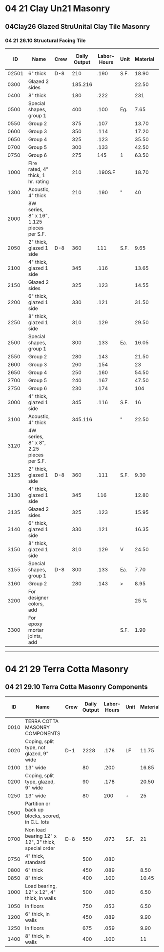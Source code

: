 # 04 21 Clay Un21 Masonry

## 04Clay26 Glazed StruUnital Clay Tile Masonry

### 04 21 26.10 Structural Facing Tile

| ID    | Name                                              | Crew | Daily Output | Labor-Hours | Unit | Material | Labor | Equipment | Total  | Total Incl O&P |
|-------|---------------------------------------------------|------|--------------|-------------|------|----------|-------|-----------|--------|----------------|
| 02501 | 6" thick                                          | D-8  | 210          | .190        | S.F. | 18.90    | 9.75  |           | 28.65  | 35.50          |
| 0300  | Glazed 2 sides                                    |      | 185.216      |             |      | 22.50    | 11.05 |           | 33.55  | 41.50          |
| 0400  | 8" thick                                          |      | 180          | .222        |      | 231      | 11.35 |           | 34.35  | 42.50          |
| 0500  | Special shapes, group 1                           |      | 400          | .100        | Eg.  | 7.65     | 5.10  |           | 12.75  | 16.10          |
| 0550  | Group 2                                           |      | 375          | .107        |      | 13.70    | 5.45  |           | 19.15  | 23.50          |
| 0600  | Group 3                                           |      | 350          | .114        |      | 17.20    | 5.85  |           | 23.05  | 28             |
| 0650  | Group 4                                           |      | 325          | .123        |      | 35.50    | 6.30  |           | 41.80  | 48.50          |
| 0700  | Group 5                                           |      | 300          | .133        |      | 42.50    | 6.80  |           | 49.30  | 57.50          |
| 0750  | Group 6                                           |      | 275          | 145         | 1    | 63.50    | 7.45  |           | 70.95  | 80.50          |
| 1000  | Fire rated, 4" thick, 1 hr. rating                |      | 210          | .190S.F     |      | 18.70    | 9.75  |           | 28.45  | 35             |
| 1300  | Acoustic, 4" thick                                |      | 210          | .190        | "    | 40       | 9.75  |           | 49.75  | 58.50          |
| 2000  | 8W series, 8" x 16", 1.125 pieces per S.F.        |      |              |             |      |          |       |           |        |                |
| 2050  | 2" thick, glazed 1 side                           | D-8  | 360          | 111         | S.F. | 9.65     | 5.70  |           | 15.35  | 19.15          |
| 2100  | 4" thick, glazed 1 side                           |      | 345          | .116        |      | 13.65    | 5.95  |           | 19.60  | 24             |
| 2150  | Glazed 2 sides                                    |      | 325          | .123        |      | 14.55    | 6.30  |           | 20.85  | 25.50          |
| 2200  | 6" thick, glazed 1 side                           |      | 330          | .121        |      | 31.50    | 6.20  |           | 37.70  | 44             |
| 2250  | 8" thick, glazed 1 side                           |      | 310          | .129        |      | 29.50    | 6.60  |           | 36.10  | 42.50          |
| 2500  | Special shapes, group 1                           |      | 300          | .133        | Ea.  | 16.05    | 6.80  |           | 22.85  | 28             |
| 2550  | Group 2                                           |      | 280          | .143        |      | 21.50    | 7.30  |           | 28.80  | 34.50          |
| 2600  | Group 3                                           |      | 260          | .154        |      | 23       | 7.85  |           | 30.85  | 37             |
| 2650  | Group 4                                           |      | 250          | .160        |      | 54.50    | 8.20  |           | 62.70  | 72.50          |
| 2700  | Group 5                                           |      | 240          | .167        |      | 47.50    | 8.55  |           | 56.05  | 65             |
| 2750  | Group 6                                           |      | 230          | .174        |      | 104      | 8.90  |           | 112.90 | 128            |
| 3000  | 4" thick, glazed 1 side                           |      | 345          | .116        | S.F. | 16       | 5.95  |           | 21.95  | 26.50          |
| 3100  | Acoustic, 4" thick                                |      | 345.116      |             | "    | 22.50    | 5.95  |           | 28.45  | 34             |
| 3120  | 4W series, 8" x 8", 2.25 pieces per S.F.          |      |              |             |      |          |       |           |        |                |
| 3125  | 2" thick, glazed 1 side                           | D-8  | 360          | .111        | S.F. | 9.30     | 5.70  |           | 15     | 18.75          |
| 3130  | 4" thick, glazed 1 side                           |      | 345          | 116         |      | 12.80    | 5.95  |           | 18.75  | 222322         |
| 3135  | Glazed 2 sides                                    |      | 325          | .123        |      | 15.95    | 6.30  |           | 22.25  | 27             |
| 3140  | 6" thick, glazed 1 side                           |      | 330          | .121        |      | 16.35    | 6.20  |           | 22.55  | 27.50          |
| 3150  | 8" thick, glazed 1 side                           |      | 310          | .129        | V    | 24.50    | 6.60  |           | 31.10  | 37             |
| 3155  | Special shapes, group 1                           | D-8  | 300          | .133        | Ea.  | 7.70     | 6.80  |           | 14.50  | 18.70          |
| 3160  | Group 2                                           |      | 280          | .143        | >    | 8.95     | 7.30  |           | 16.25  | 21             |
| 3200  | For designer colors, add                          |      |              |             |      | 25 %     |       |           |        | 96             |
| 3300  | For epoxy mortar joints, add                      |      |              |             | S.F. | 1.90     |       |           | 1.90   | 2.09           |

---

# 04 21 29 Terra Cotta Masonry

## 04 21 29.10 Terra Cotta Masonry Components

| ID    | Name                                                        | Crew | Daily Output | Labor-Hours | Unit | Material | Labor | Equipment | Total  | Total Incl O&P |
|-------|-------------------------------------------------------------|------|--------------|-------------|------|----------|-------|-----------|--------|----------------|
| 0010  | TERRA COTTA MASONRY COMPONENTS                              |      |              |             |      |          |       |           |        |                |
| 0020  | Coping, split type, not glazed, 9" wide                     | D-1  | 2228         | .178        | LF   | 11.75    | 8.90  |           | 20.65  | 26.50          |
| 0100  | 13" wide                                                    |      | 80           | .200        |      | 16.85    | 10.05 |           | 26.90  | 33.50          |
| 0200  | Coping, split type, glazed, 9" wide                         |      | 90           | .178        |      | 20.50    | 8.90  |           | 29.40  | 36             |
| 0250  | 13" wide                                                    |      | 80           | 200         | +    | 25       | 10.05 |           | 35.05  | 42.50          |
| 0500  | Partition or back up blocks, scored, in C.L. lots           |      |              |             |      |          |       |           |        |                |
| 0700  | Non load bearing 12" x 12", 3" thick, special order         | D-8  | 550          | .073        | S.F. | 21       | 3.72  |           | 24.72  | 28.50          |
| 0750  | 4" thick, standard                                          |      | 500          | .080        |      |          | 4.09  |           | 11.09  | 13.85          |
| 0800  | 6" thick                                                    |      | 450          | .089        |      | 8.50     | 4.55  |           | 13.05  | 16.20          |
| 0850  | 8" thick                                                    |      | 400          | .100        |      | 10.45    | 5.10  |           | 15.55  | 19.20          |
| 1000  | Load bearing, 12" x 12", 4" thick, in walls                 |      | 500          | .080        |      | 6.50     | 4.09  |           | 10.59  | 13.30          |
| 1050  | In floors                                                   |      | 750          | .053        |      | 6.50     | 2.73  |           | 9.23   | 11.25          |
| 1200  | 6" thick, in walls                                          |      | 450          | .089        |      | 9.90     | 4.55  |           | 14.45  | 17.75          |
| 1250  | In floors                                                   |      | 675          | .059        |      | 9.90     | 3.03  |           | 12.93  | 15.45          |
| 1400  | 8" thick, in walls                                          |      | 400          | .100        |      | 11       | 5.10  |           | 16.10  | 19.80          |